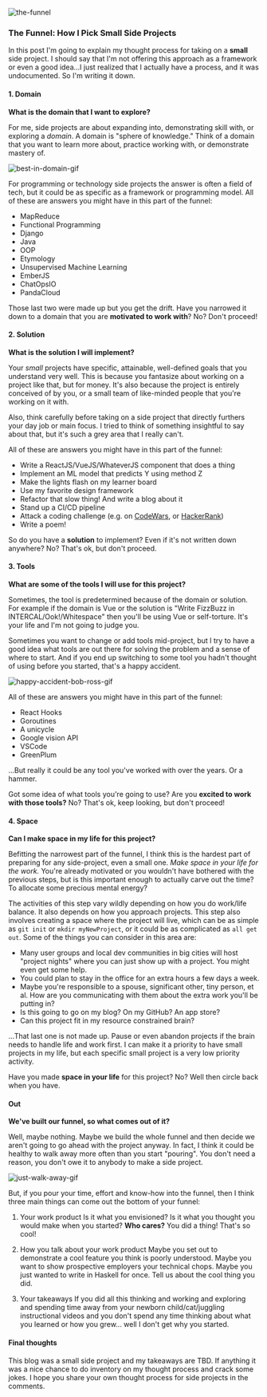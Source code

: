 
![the-funnel](https://serve-md.charlesdlandau.net/img/the-funnel.png)

### The Funnel: How I Pick Small Side Projects

In this post I'm going to explain my thought process for taking on a **small** side project. I should say that I'm not offering this approach as a framework or even a good idea...I just realized that I actually have a process, and it was undocumented. So I'm writing it down.

#### 1. Domain

**What is the domain that I want to explore?**

For me, side projects are about expanding into, demonstrating skill with, or exploring a *domain*. A domain is "sphere of knowledge." Think of a domain that you want to learn more about, practice working with, or demonstrate mastery of.

![best-in-domain-gif](https://media.giphy.com/media/akxm5pzeKs5e8/giphy.gif)

For programming or technology side projects the answer is often a field of tech, but it could be as specific as a framework or programming model. All of these are answers you might have in this part of the funnel:

+ MapReduce
+ Functional Programming
+ Django
+ Java
+ OOP
+ Etymology
+ Unsupervised Machine Learning
+ EmberJS
+ ChatOpsIO
+ PandaCloud

Those last two were made up but you get the drift. Have you narrowed it down to a domain that you are **motivated to work with**? No? Don't proceed!

#### 2. Solution

**What is the solution I will implement?**

Your *small* projects have specific, attainable, well-defined goals that you understand very well. This is because you fantasize about working on a project like that, but for money. It's also because the project is entirely conceived of by you, or a small team of like-minded people that you're working on it with. 

Also, think carefully before taking on a side project that directly furthers your day job or main focus. I tried to think of something insightful to say about that, but it's such a grey area that I really can't.

All of these are answers you might have in this part of the funnel:

+ Write a ReactJS/VueJS/WhateverJS component that does a thing
+ Implement an ML model that predicts Y using method Z
+ Make the lights flash on my learner board
+ Use my favorite design framework
+ Refactor that slow thing! And write a blog about it
+ Stand up a CI/CD pipeline
+ Attack a coding challenge (e.g. on [CodeWars](https://www.codewars.com), or [HackerRank](https://www.hackerrank.com))
+ Write a poem!

So do you have a **solution** to implement? Even if it's not written down anywhere? No? That's ok, but don't proceed.

#### 3. Tools

**What are some of the tools I will use for this project?**

Sometimes, the tool is predetermined because of the domain or solution. For example if the domain is Vue or the solution is "Write FizzBuzz in INTERCAL/Ook!/Whitespace" then you'll be using Vue or self-torture. It's your life and I'm not going to judge you.

Sometimes you want to change or add tools mid-project, but I try to have a good idea what tools are out there for solving the problem and a sense of where to start. And if you end up switching to some tool you hadn't thought of using before you started, that's a happy accident.

![happy-accident-bob-ross-gif](https://media.giphy.com/media/Q8vZZ6kGS1VFm/giphy.gif)

All of these are answers you might have in this part of the funnel:

+ React Hooks
+ Goroutines
+ A unicycle
+ Google vision API
+ VSCode
+ GreenPlum

...But really it could be any tool you've worked with over the years. Or a hammer.

Got some idea of what tools you're going to use? Are you **excited to work with those tools?** No? That's ok, keep looking, but don't proceed!

#### 4. Space

**Can I make space in my life for this project?**

Befitting the narrowest part of the funnel, I think this is the hardest part of preparing for any side-project, even a small one. *Make space in your life for the work.* You're already motivated or you wouldn't have bothered with the previous steps, but is this important enough to actually carve out the time? To allocate some precious mental energy?

The activities of this step vary wildly depending on how you do work/life balance. It also depends on how you approach projects. This step also involves creating a space where the project will live, which can be as simple as `git init` or `mkdir myNewProject`, or it could be as complicated as `all get out`. Some of the things you can consider in this area are:

+ Many user groups and local dev communities in big cities will host "project nights" where you can just show up with a project. You might even get some help.
+ You could plan to stay in the office for an extra hours a few days a week.
+ Maybe you're responsible to a spouse, significant other, tiny person, et al. How are you communicating with them about the extra work you'll be putting in?
+ Is this going to go on my blog? On my GitHub? An app store?
+ Can this project fit in my resource constrained brain?

...That last one is not made up. Pause or even abandon projects if the brain needs to handle life and work first. I can make it a priority to have small projects in my life, but each specific small project is a very low priority activity.

Have you made **space in your life** for this project? No? Well then circle back when you have.

#### Out

**We've built our funnel, so what comes out of it?**

Well, maybe nothing. Maybe we build the whole funnel and then decide we aren't going to go ahead with the project anyway. In fact, I think it could be healthy to walk away more often than you start "pouring". You don't need a reason, you don't owe it to anybody to make a side project.

![just-walk-away-gif](https://media.giphy.com/media/2YqRbrADa15UA/giphy.gif)

But, if you pour your time, effort and know-how into the funnel, then I think three main things can come out the bottom of your funnel:

1. Your work product
Is it what you envisioned? Is it what you thought you would make when you started? **Who cares?** You did a thing! That's so cool!

2. How you talk about your work product
Maybe you set out to demonstrate a cool feature you think is poorly understood. Maybe you want to show prospective employers your technical chops. Maybe you just wanted to write in Haskell for once. Tell us about the cool thing you did.

3. Your takeaways
If you did all this thinking and working and exploring and spending time away from your newborn child/cat/juggling instructional videos and you don't spend any time thinking about what you learned or how you grew... well I don't get why you started.

#### Final thoughts

This blog was a small side project and my takeaways are TBD. If anything it was a nice chance to do inventory on my thought process and crack some jokes. I hope you share your own thought process for side projects in the comments.
